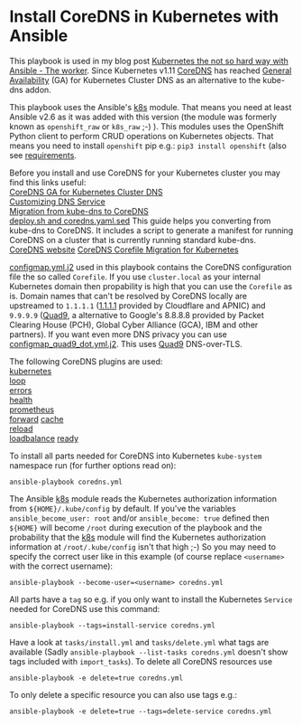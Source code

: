 Install CoreDNS in Kubernetes with Ansible
==========================================

This playbook is used in my blog post [Kubernetes the not so hard way with Ansible - The worker](https://www.tauceti.blog/post/kubernetes-the-not-so-hard-way-with-ansible-worker/). Since Kubernetes v1.11 [CoreDNS](https://coredns.io/) has reached [General Availability](https://kubernetes.io/blog/2018/07/10/coredns-ga-for-kubernetes-cluster-dns/) (GA) for Kubernetes Cluster DNS as an alternative to the kube-dns addon.

This playbook uses the Ansible's [k8s](https://docs.ansible.com/ansible/2.6/modules/k8s_module.html) module. That means you need at least Ansible v2.6 as it was added with this version (the module was formerly known as `openshift_raw` or `k8s_raw` ;-) ). This modules uses the OpenShift Python client to perform CRUD operations on Kubernetes objects. That means you need to install `openshift` pip e.g.: `pip3 install openshift` (also see [requirements](https://docs.ansible.com/ansible/2.6/modules/k8s_module.html#requirements).

Before you install and use CoreDNS for your Kubernetes cluster you may find this links useful:  
[CoreDNS GA for Kubernetes Cluster DNS](https://kubernetes.io/blog/2018/07/10/coredns-ga-for-kubernetes-cluster-dns/)  
[Customizing DNS Service](https://kubernetes.io/docs/tasks/administer-cluster/dns-custom-nameservers/)  
[Migration from kube-dns to CoreDNS](https://coredns.io/2018/05/21/migration-from-kube-dns-to-coredns/)  
[deploy.sh and coredns.yaml.sed](https://github.com/coredns/deployment/tree/master/kubernetes) This guide helps you converting from kube-dns to CoreDNS. It includes a script to generate a manifest for running CoreDNS on a cluster that is currently running standard kube-dns.  
[CoreDNS website](https://coredns.io/)
[CoreDNS Corefile Migration for Kubernetes](https://blogs.infoblox.com/community/coredns-corefile-migration-for-kubernetes/)

[configmap.yml.j2](https://github.com/githubixx/ansible-kubernetes-playbooks/blob/master/coredns/templates/configmap.yml.j2) used in this playbook contains the CoreDNS configuration file the so called `Corefile`. If you use `cluster.local` as your internal Kubernetes domain then propability is high that you can use the `Corefile` as is. Domain names that can't be resolved by CoreDNS locally are upstreamed to `1.1.1.1` ([1.1.1.1](https://1.1.1.1/) provided by Cloudflare and APNIC) and `9.9.9.9` ([Quad9](https://quad9.net/), a alternative to Google's 8.8.8.8 provided by Packet Clearing House (PCH), Global Cyber Alliance (GCA), IBM and other partners). If you want even more DNS privacy you can use [configmap_quad9_dot.yml.j2](https://github.com/githubixx/ansible-kubernetes-playbooks/blob/master/coredns/templates/configmap_quad9_dot.yml.j2). This uses [Quad9](https://quad9.net/) DNS-over-TLS.

The following CoreDNS plugins are used:  
[kubernetes](https://coredns.io/plugins/kubernetes/)  
[loop](https://coredns.io/plugins/loop/)  
[errors](https://coredns.io/plugins/errors/)  
[health](https://coredns.io/plugins/health/)  
[prometheus](https://coredns.io/plugins/metrics/)  
[forward](https://coredns.io/plugins/forward/)
[cache](https://coredns.io/plugins/cache/)  
[reload](https://coredns.io/plugins/reload/)  
[loadbalance](https://coredns.io/plugins/loadbalance/)
[ready](https://coredns.io/plugins/ready/)

To install all parts needed for CoreDNS into Kubernetes `kube-system` namespace run (for further options read on):

```
ansible-playbook coredns.yml
```

The Ansible [k8s](https://docs.ansible.com/ansible/2.6/modules/k8s_module.html) module reads the Kubernetes authorization information from `${HOME}/.kube/config` by default. If you've the variables `ansible_become_user: root` and/or `ansible_become: true` defined then `${HOME}` will become `/root` during execution of the playbook and the probability that the [k8s](https://docs.ansible.com/ansible/2.6/modules/k8s_module.html) module will find the Kubernetes authorization information at `/root/.kube/config` isn't that high ;-) So you may need to specify the correct user like in this example (of course replace `<username>` with the correct username):

```
ansible-playbook --become-user=<username> coredns.yml
```

All parts have a `tag` so e.g. if you only want to install the Kubernetes `Service` needed for CoreDNS use this command:

```
ansible-playbook --tags=install-service coredns.yml
```

Have a look at `tasks/install.yml` and `tasks/delete.yml` what tags are available (Sadly `ansible-playbook --list-tasks coredns.yml` doesn't show tags included with `import_tasks`). To delete all CoreDNS resources use

```
ansible-playbook -e delete=true coredns.yml 
```

To only delete a specific resource you can also use tags e.g.:

```
ansible-playbook -e delete=true --tags=delete-service coredns.yml 
```

